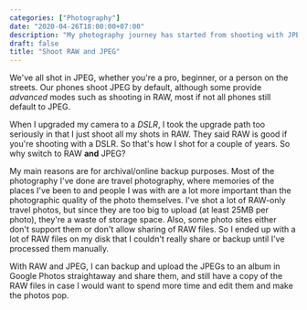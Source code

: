 ```yaml
---
categories: ["Photography"]
date: "2020-04-26T18:00:00+07:00"
description: "My photography journey has started from shooting with JPEG, then RAW, and now shooting both RAW and JPEG."
draft: false
title: "Shoot RAW and JPEG"
---
```


We've all shot in JPEG, whether you're a pro, beginner, or a person on the streets. Our phones shoot JPEG by default, although some provide *advanced* modes such as shooting in RAW, most if not all phones still default to JPEG.

When I upgraded my camera to a *DSLR*, I took the upgrade path too seriously in that I just shoot all my shots in RAW. They said RAW is good if you're shooting with a DSLR. So that's how I shot for a couple of years. So why switch to RAW **and** JPEG?

My main reasons are for archival/online backup purposes. Most of the photography I've done are travel photography, where memories of the places I've been to and people I was with are a lot more important than the photographic quality of the photo themselves. I've shot a lot of RAW-only travel photos, but since they are too big to upload (at least 25MB per photo), they're a waste of storage space. Also, some photo sites either don't support them or don't allow sharing of RAW files. So I ended up with a lot of RAW files on my disk that I couldn't really share or backup until I've processed them manually.

With RAW and JPEG, I can backup and upload the JPEGs to an album in Google Photos straightaway and share them, and still have a copy of the RAW files in case I would want to spend more time and edit them and make the photos pop.